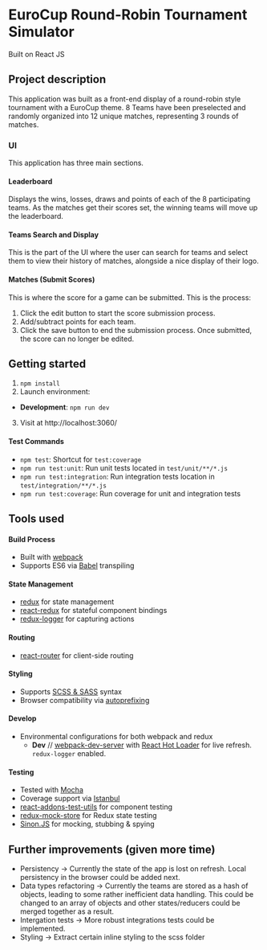 # EuroCup Round-Robin Tournament Simulator
Built on React JS

## Project description

This application was built as a front-end display of a round-robin style tournament with a EuroCup theme. 8 Teams have been preselected and randomly organized into 12 unique matches, representing 3 rounds of matches.

### UI

This application has three main sections.

#### Leaderboard
Displays the wins, losses, draws and points of each of the 8 participating teams. As the matches get their scores set, the winning teams will move up the leaderboard.

#### Teams Search and Display
This is the part of the UI where the user can search for teams and select them to view their history of matches, alongside a nice display of their logo.

#### Matches (Submit Scores)
This is where the score for a game can be submitted. This is the process:

1. Click the edit button to start the score submission process.
2. Add/subtract points for each team.
3. Click the save button to end the submission process. Once submitted, the score can no longer be edited.

## Getting started
1. `npm install`
2. Launch environment:
  *  **Development**: `npm run dev`
3. Visit at http://localhost:3060/

#### Test Commands
* `npm test`: Shortcut for `test:coverage`
* `npm run test:unit`: Run unit tests located in `test/unit/**/*.js`
* `npm run test:integration`: Run integration tests location in `test/integration/**/*.js`
* `npm run test:coverage`: Run coverage for unit and integration tests

## Tools used

#### Build Process
 * Built with [webpack](https://webpack.github.io/)
 * Supports ES6 via [Babel](https://babeljs.io/) transpiling

#### State Management
* [redux](http://redux.js.org/index.html) for state management
* [react-redux](https://github.com/reactjs/react-redux) for stateful component bindings
* [redux-logger](https://github.com/theaqua/redux-logger) for capturing actions

#### Routing
* [react-router](https://github.com/reactjs/react-router) for client-side routing

#### Styling
* Supports [SCSS & SASS](http://sass-lang.com/) syntax
* Browser compatibility via [autoprefixing](https://github.com/postcss/autoprefixer)

#### Develop
* Environmental configurations for both webpack and redux
  * **Dev** // [webpack-dev-server](https://webpack.github.io/docs/webpack-dev-server.html) with [React Hot Loader](http://gaearon.github.io/react-hot-loader/) for live refresh. `redux-logger` enabled.

#### Testing
* Tested with [Mocha](https://mochajs.org/)
* Coverage support via [Istanbul](https://gotwarlost.github.io/istanbul/)
* [react-addons-test-utils](https://facebook.github.io/react/docs/test-utils.html) for component testing
* [redux-mock-store](https://github.com/arnaudbenard/redux-mock-store) for Redux state testing
* [Sinon.JS](http://sinonjs.org/) for mocking, stubbing & spying


## Further improvements (given more time)
* Persistency -> Currently the state of the app is lost on refresh. Local persistency in the browser could be added next.
* Data types refactoring -> Currently the teams are stored as a hash of objects, leading to some rather inefficient data handling. This could be changed to an array of objects and other states/reducers could be merged together as a result.
* Intergation tests -> More robust integrations tests could be implemented.
* Styling -> Extract certain inline styling to the scss folder

